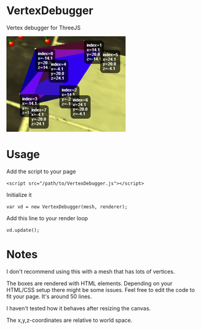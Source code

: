 # VertexDebugger

Vertex debugger for ThreeJS

![alt text](https://raw.githubusercontent.com/lotsacode/THREE.VertexDebugger/master/preview.png)

# Usage
Add the script to your page

    <script src="/path/to/VertexDebugger.js"></script>

Initialize it 

    var vd = new VertexDebugger(mesh, renderer);

Add this line to your render loop

    vd.update();

# Notes

I don't recommend using this with a mesh that has lots of vertices.

The boxes are rendered with HTML elements. Depending on your HTML/CSS setup there might be some issues. Feel free to edit the code to fit your page. It's around 50 lines.

I haven't tested how it behaves after resizing the canvas.

The x,y,z-coordinates are relative to world space.

